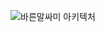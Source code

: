 ![바른말싸미 아키텍처](https://github.com/user-attachments/assets/df64ade0-5d76-4cf1-be00-1e27c55f3884)
